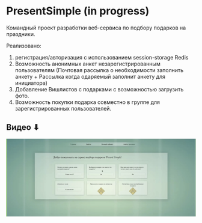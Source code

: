 # PresentSimple (in progress)

Командный проект разработки веб-сервиса по подбору подарков на праздники.

Реализовано: 
1) регистрация/авторизация с использованием session-storage Redis
2) Возможность анонимных анкет незарегистрированным пользователям (Почтовая рассылка о необходимости заполнить анкету + Рассылка когда одаряемый заполнит анкету для инициатора)
3) Добавление Вишлистов с подарками с возможностью загрузить фото.
4) Возможность покупки подарка совместно в группе для зарегистрированных пользователей.

<h2>Видео ⬇</h2>

[![Watch the video](https://raw.githubusercontent.com/KirillPirinen/PresentSimple/master/client/public/%D0%A1%D0%BD%D0%B8%D0%BC%D0%BE%D0%BA%20%D1%8D%D0%BA%D1%80%D0%B0%D0%BD%D0%B0%202021-11-16%20%D0%B2%2022.17.30.png)](https://www.youtube.com/watch?v=oyhIz9t-PKc)
